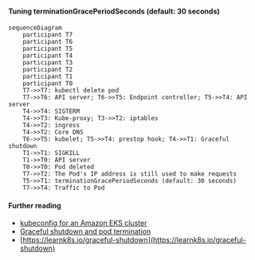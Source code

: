 #### Tuning terminationGracePeriodSeconds (default: 30 seconds)

```mermaid
sequenceDiagram
    participant T7
    participant T6
    participant T5
    participant T4
    participant T3
    participant T2
    participant T1
    participant T0
    T7->>T7: kubectl delete pod
    T7->>T6: API server; T6->>T5: Endpoint controller; T5->>T4: API server
    T4->>T4: SIGTERM
    T4->>T3: Kube-proxy; T3->>T2: iptables 
    T4->>T2: ingress
    T4->>T2: Core DNS
    T6->>T5: kubelet; T5->>T4: prestop hook; T4->>T1: Graceful shutdown
    T1->>T1: SIGKILL
    T1->>T0: API server
    T0->>T0: Pod deleted
    T7->>T2: The Pod's IP address is still used to make requests
    T5->>T1: terminationGracePeriodSeconds (default: 30 seconds)
    T7->>T4: Traffic to Pod
```

#### Further reading

- [kubeconfig for an Amazon EKS cluster](https://docs.aws.amazon.com/eks/latest/userguide/create-kubeconfig.html)
- [Graceful shutdown and pod termination](https://github.com/puma/puma/blob/master/docs/kubernetes.md#graceful-shutdown-and-pod-termination)
- [https://learnk8s.io/graceful-shutdown](https://learnk8s.io/graceful-shutdown)

